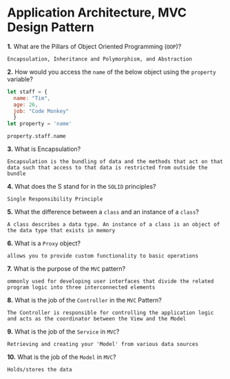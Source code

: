 # Application Architecture, MVC Design Pattern

**1.** What are the Pillars of Object Oriented Programming (`OOP`)?
<!-- enter you answer in the space below -->
```
Encapsulation, Inheritance and Polymorphism, and Abstraction
```
**2.** How would you access the `name` of the below object using the `property` variable?
```js
let staff = {
  name: "Tim",
  age: 26,
  job: "Code Monkey"
  }
let property = 'name'
```
<!-- enter you answer in the space below -->
```
property.staff.name
```
**3.** What is Encapsulation?
<!-- enter you answer in the space below -->
```
Encapsulation is the bundling of data and the methods that act on that data such that access to that data is restricted from outside the bundle
```
**4.** What does the S stand for in the `SOLID` principles?
<!-- enter you answer in the space below -->
```
Single Responsibility Principle
```
**5.** What the difference between a `class` and an instance of a `class`?
<!-- enter you answer in the space below -->
```
A class describes a data type. An instance of a class is an object of the data type that exists in memory
```
**6.** What is a `Proxy` object?
<!-- enter you answer in the space below -->
```
allows you to provide custom functionality to basic operations 
```

**7.** What is the purpose of the `MVC` pattern?
<!-- enter you answer in the space below -->
```
ommonly used for developing user interfaces that divide the related program logic into three interconnected elements
```
**8.** What is the job of the `Controller` in the `MVC` Pattern?
<!-- enter you answer in the space below -->
```
The Controller is responsible for controlling the application logic and acts as the coordinator between the View and the Model
```

**9.** What is the job of the `Service` in `MVC`?
<!-- enter you answer in the space below -->
```
Retrieving and creating your 'Model' from various data sources 
```
**10.** What is the job of the `Model` in `MVC`?
<!-- enter you answer in the space below -->
```
Holds/stores the data
```
